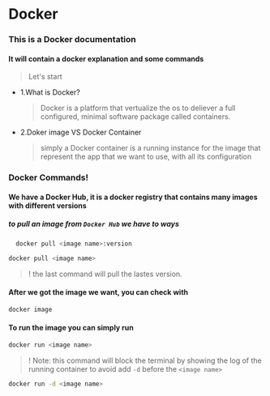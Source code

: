 # Docker

### This is a Docker documentation
#### It will contain a docker explanation and some commands

> Let's start
- 1.What is Docker? 
    > Docker is a platform that vertualize the os to deliever a full configured, minimal software package called containers.
- 2.Doker image VS Docker Container
    > simply a Docker container is a running instance for the image that represent the app that we want to use, with all its configuration

### Docker Commands!

#### We have a Docker Hub, it is a docker registry that contains many images with different versions
##### to pull an image from `Docker Hub` we have to ways
```bash
  docker pull <image name>:version
```

```bash
docker pull <image name>
```
> ! the last command will pull the lastes version.

#### After we got the image we want, you can check with 
```bash
docker image
```
#### To run the image you can simply run
```bash
docker run <image name>
```
> ! Note: this command will block the terminal by showing the log of the running container to avoid add `-d` before the `<image name>`
```bash
docker run -d <image name>
```
